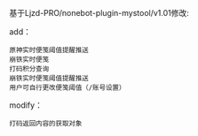 基于Ljzd-PRO/nonebot-plugin-mystool/v1.01修改:

add：
```
原神实时便笺阈值提醒推送
崩铁实时便笺
打码积分查询 
崩铁实时便笺阈值提醒推送
用户可自行更改便笺阈值（/账号设置）
```

modify：
```
打码返回内容的获取对象
```
